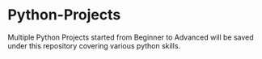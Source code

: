 # Python-Projects
Multiple Python Projects started from Beginner to Advanced will be saved under this repository covering various python skills.

